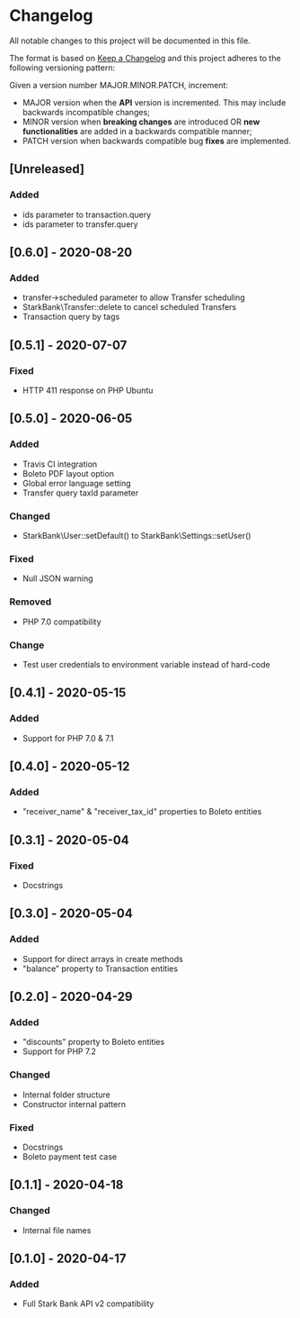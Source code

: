# Changelog

All notable changes to this project will be documented in this file.

The format is based on [Keep a Changelog](https://keepachangelog.com/en/1.0.0/)
and this project adheres to the following versioning pattern:

Given a version number MAJOR.MINOR.PATCH, increment:

- MAJOR version when the **API** version is incremented. This may include backwards incompatible changes;
- MINOR version when **breaking changes** are introduced OR **new functionalities** are added in a backwards compatible manner;
- PATCH version when backwards compatible bug **fixes** are implemented.


## [Unreleased]
### Added
- ids parameter to transaction.query
- ids parameter to transfer.query

## [0.6.0] - 2020-08-20
### Added
- transfer->scheduled parameter to allow Transfer scheduling
- StarkBank\Transfer::delete to cancel scheduled Transfers
- Transaction query by tags

## [0.5.1] - 2020-07-07
### Fixed
- HTTP 411 response on PHP Ubuntu

## [0.5.0] - 2020-06-05
### Added
- Travis CI integration
- Boleto PDF layout option
- Global error language setting
- Transfer query taxId parameter
### Changed
- StarkBank\User::setDefault() to StarkBank\Settings::setUser()
### Fixed
- Null JSON warning
### Removed
- PHP 7.0 compatibility

### Change
- Test user credentials to environment variable instead of hard-code

## [0.4.1] - 2020-05-15
### Added
- Support for PHP 7.0 & 7.1

## [0.4.0] - 2020-05-12
### Added
- "receiver_name" & "receiver_tax_id" properties to Boleto entities

## [0.3.1] - 2020-05-04
### Fixed
- Docstrings

## [0.3.0] - 2020-05-04
### Added
- Support for direct arrays in create methods
- "balance" property to Transaction entities

## [0.2.0] - 2020-04-29
### Added
- "discounts" property to Boleto entities
- Support for PHP 7.2
### Changed
- Internal folder structure
- Constructor internal pattern
### Fixed
- Docstrings
- Boleto payment test case

## [0.1.1] - 2020-04-18
### Changed
- Internal file names

## [0.1.0] - 2020-04-17
### Added
- Full Stark Bank API v2 compatibility
